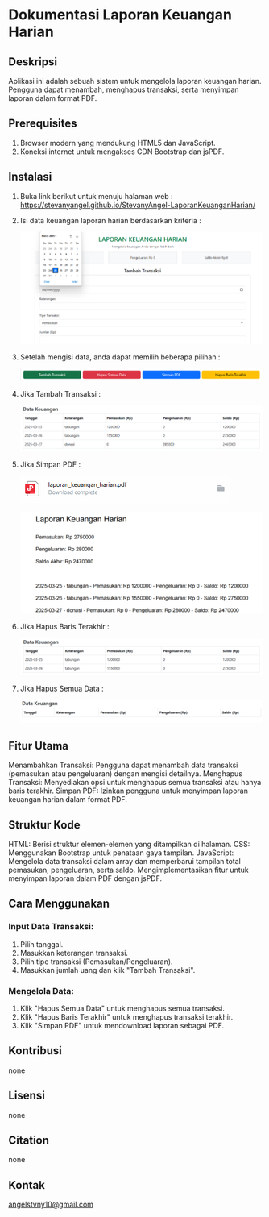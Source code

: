 # Dokumentasi Laporan Keuangan Harian

## Deskripsi

Aplikasi ini adalah sebuah sistem untuk mengelola laporan keuangan harian. Pengguna dapat menambah, menghapus transaksi, serta menyimpan laporan dalam format PDF.

## Prerequisites

1. Browser modern yang mendukung HTML5 dan JavaScript.
2. Koneksi internet untuk mengakses CDN Bootstrap dan jsPDF.

## Instalasi

1. Buka link berikut untuk menuju halaman web : https://stevanyangel.github.io/StevanyAngel-LaporanKeuanganHarian/
2. Isi data keuangan laporan harian berdasarkan kriteria :

   ![alt text](https://github.com/StevanyAngel/StevanyAngel-LaporanKeuanganHarian/blob/main/image/1.png?raw=true)

3. Setelah mengisi data, anda dapat memilih beberapa pilihan :

   ![alt text](https://github.com/StevanyAngel/StevanyAngel-LaporanKeuanganHarian/blob/main/image/2.png?raw=true)

4. Jika Tambah Transaksi :

   ![alt text](https://github.com/StevanyAngel/StevanyAngel-LaporanKeuanganHarian/blob/main/image/3.png?raw=true)

5. Jika Simpan PDF :

   ![alt text](https://github.com/StevanyAngel/StevanyAngel-LaporanKeuanganHarian/blob/main/image/4.png?raw=true)

   ![alt text](https://github.com/StevanyAngel/StevanyAngel-LaporanKeuanganHarian/blob/main/image/5.png?raw=true)

6. Jika Hapus Baris Terakhir :

   ![alt text](https://github.com/StevanyAngel/StevanyAngel-LaporanKeuanganHarian/blob/main/image/6.png?raw=true)

7. Jika Hapus Semua Data :

   ![alt text](https://github.com/StevanyAngel/StevanyAngel-LaporanKeuanganHarian/blob/main/image/7.png?raw=true)

## Fitur Utama

Menambahkan Transaksi: Pengguna dapat menambah data transaksi (pemasukan atau pengeluaran) dengan mengisi detailnya.
Menghapus Transaksi: Menyediakan opsi untuk menghapus semua transaksi atau hanya baris terakhir.
Simpan PDF: Izinkan pengguna untuk menyimpan laporan keuangan harian dalam format PDF.

## Struktur Kode

HTML: Berisi struktur elemen-elemen yang ditampilkan di halaman.
CSS: Menggunakan Bootstrap untuk penataan gaya tampilan.
JavaScript:
Mengelola data transaksi dalam array dan memperbarui tampilan total pemasukan, pengeluaran, serta saldo.
Mengimplementasikan fitur untuk menyimpan laporan dalam PDF dengan jsPDF.

## Cara Menggunakan

### Input Data Transaksi:

1. Pilih tanggal.
2. Masukkan keterangan transaksi.
3. Pilih tipe transaksi (Pemasukan/Pengeluaran).
4. Masukkan jumlah uang dan klik "Tambah Transaksi".

### Mengelola Data:

1. Klik "Hapus Semua Data" untuk menghapus semua transaksi.
2. Klik "Hapus Baris Terakhir" untuk menghapus transaksi terakhir.
3. Klik "Simpan PDF" untuk mendownload laporan sebagai PDF.

## Kontribusi

none

## Lisensi

none

## Citation

none

## Kontak

angelstvny10@gmail.com
